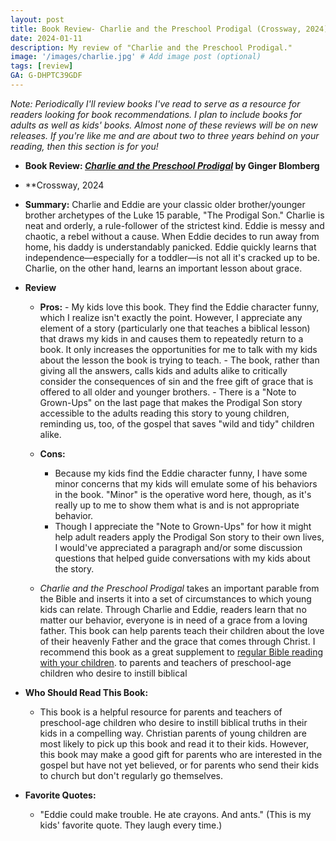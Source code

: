 ```yaml
---
layout: post
title: Book Review- Charlie and the Preschool Prodigal (Crossway, 2024)
date: 2024-01-11
description: My review of "Charlie and the Preschool Prodigal."
image: '/images/charlie.jpg' # Add image post (optional)
tags: [review]
GA: G-DHPTC39GDF
---
```


*Note: Periodically I'll review books I've read to serve as a resource for readers looking for book recommendations. I plan to include books for adults as well as kids' books. Almost none of these reviews will be on new releases. If you're like me and are about two to three years behind on your reading, then this section is for you!* 

- <b>Book Review: <a href= "https://amzn.to/3vxTIQN" target= "blank"><i>Charlie and the Preschool Prodigal</i></a> by Ginger Blomberg </b>

- **Crossway, 2024

- **Summary:**
    Charlie and Eddie are your classic older brother/younger brother archetypes of the Luke 15 parable, "The Prodigal Son." Charlie is neat and orderly, a rule-follower of the strictest kind. Eddie is messy and chaotic, a rebel without a cause. When Eddie decides to run away from home, his daddy is understandably panicked. Eddie quickly learns that independence—especially for a toddler—is not all it's cracked up to be. Charlie, on the other hand, learns an important lesson about grace.

- **Review**
	- **Pros:**
			- My kids love this book. They find the Eddie character funny, which I realize isn't exactly the point. However, I appreciate any element of a story (particularly one that teaches a biblical lesson) that draws my kids in and causes them to repeatedly return to a book. It only increases the opportunities for me to talk with my kids about the lesson the book is trying to teach. 
			- The book, rather than giving all the answers, calls kids and adults alike to critically consider the consequences of sin and the free gift of grace that is offered to all older and younger brothers. 
			- There is a "Note to Grown-Ups" on the last page that makes the Prodigal Son story accessible to the adults reading this story to young children, reminding us, too, of the gospel that saves "wild and tidy" children alike. 
	- **Cons:**
		- Because my kids find the Eddie character funny, I have some minor concerns that my kids will emulate some of his behaviors in the book. "Minor" is the operative word here, though, as it's really up to me to show them what is and is not appropriate behavior.
		- Though I appreciate the "Note to Grown-Ups" for how it might help adult readers apply the Prodigal Son story to their own lives, I would've appreciated a paragraph and/or some discussion questions that helped guide conversations with my kids about the story.
	
    - *Charlie and the Preschool Prodigal* takes an important parable from the Bible and inserts it into a set of circumstances to which young kids can relate. Through Charlie and Eddie, readers learn that no matter our behavior, everyone is in need of a grace from a loving father. This book can help parents teach their children about the love of their heavenly Father and the grace that comes through Christ. I recommend this book as a great supplement to [regular Bible reading with your children](https://www.meredithcook.net/spiritual-disciplines-toddlers-bible).  to parents and teachers of preschool-age children who desire to instill biblical 

- **Who Should Read This Book:**
	- This book is a helpful resource for parents and teachers of preschool-age children who desire to instill biblical truths in their kids in a compelling way. Christian parents of young children are most likely to pick up this book and read it to their kids. However, this book may make a good gift for parents who are interested in the gospel but have not yet believed, or for parents who send their kids to church but don't regularly go themselves. 

- **Favorite Quotes:**
    - "Eddie could make trouble. He ate crayons. And ants." (This is my kids' favorite quote. They laugh every time.)